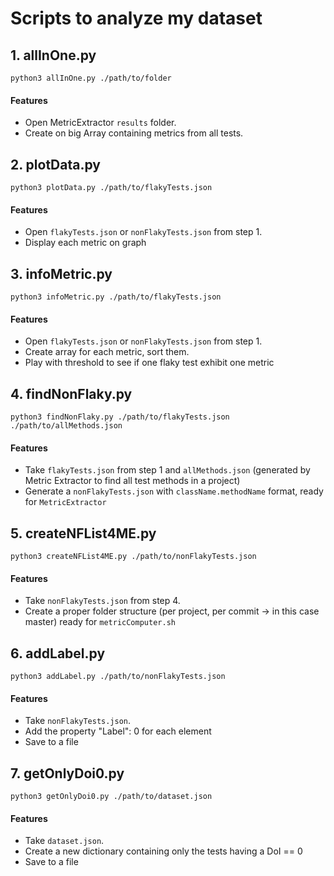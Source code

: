 # Scripts to analyze my dataset

## 1. allInOne.py

`python3 allInOne.py ./path/to/folder`

#### Features

* Open MetricExtractor `results` folder.
* Create on big Array containing metrics from all tests.

## 2. plotData.py

`python3 plotData.py ./path/to/flakyTests.json`

#### Features

* Open `flakyTests.json` or `nonFlakyTests.json` from step 1.
* Display each metric on graph

## 3. infoMetric.py

`python3 infoMetric.py ./path/to/flakyTests.json`

#### Features

* Open `flakyTests.json` or `nonFlakyTests.json` from step 1.
* Create array for each metric, sort them.
* Play with threshold to see if one flaky test exhibit one metric 

## 4. findNonFlaky.py

`python3 findNonFlaky.py ./path/to/flakyTests.json ./path/to/allMethods.json`

#### Features

* Take `flakyTests.json` from step 1 and `allMethods.json` (generated by Metric Extractor to find all test methods in a project)
* Generate a `nonFlakyTests.json` with `className.methodName` format, ready for `MetricExtractor`

## 5. createNFList4ME.py

`python3 createNFList4ME.py ./path/to/nonFlakyTests.json`

#### Features

* Take `nonFlakyTests.json` from step 4.
* Create a proper folder structure (per project, per commit -> in this case master) ready for `metricComputer.sh`


## 6. addLabel.py

`python3 addLabel.py ./path/to/nonFlakyTests.json`

#### Features

* Take `nonFlakyTests.json`.
* Add the property "Label": 0 for each element
* Save to a file


## 7. getOnlyDoi0.py

`python3 getOnlyDoi0.py ./path/to/dataset.json`

#### Features

* Take `dataset.json`.
* Create a new dictionary containing only the tests having a DoI == 0
* Save to a file

